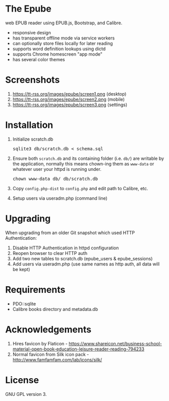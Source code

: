 The Epube
=========

web EPUB reader using EPUB.js, Bootstrap, and Calibre.

* responsive design
* has transparent offline mode via service workers
* can optionally store files locally for later reading
* supports word definition lookups using dictd
* supports Chrome homescreen "app mode"
* has several color themes

Screenshots
===========

1. https://tt-rss.org/images/epube/screen1.png (desktop)
2. https://tt-rss.org/images/epube/screen2.png (mobile)
3. https://tt-rss.org/images/epube/screen3.png (settings)

Installation
============

1. Initialize scratch.db 

    <pre>sqlite3 db/scratch.db &lt; schema.sql</pre>
    
2. Ensure both <code>scratch.db</code> and its containing folder (i.e. <code>db/</code>) are writable by the 
application, normally this means chown-ing them as <code>www-data</code> or whatever user your httpd is running under.

    <pre>chown www-data db/ db/scratch.db</pre>

3. Copy <code>config.php-dist</code> to <code>config.php</code> and edit path to Calibre, etc.

4. Setup users via useradm.php (command line)

Upgrading
=========

When upgrading from an older Git snapshot which used HTTP Authentication:

1. Disable HTTP Authentication in httpd configuration
2. Reopen browser to clear HTTP auth 
3. Add two new tables to scratch.db (epube_users & epube_sessions)
4. Add users via useradm.php (use same names as http auth, all data will be kept)

Requirements
============

* PDO::sqlite
* Calibre books directory and metadata.db

Acknowledgements
================

1. Hires favicon by Flaticon - https://www.shareicon.net/business-school-material-open-book-education-leisure-reader-reading-794233
2. Normal favicon from Silk icon pack - http://www.famfamfam.com/lab/icons/silk/

License
=======

GNU GPL version 3.
